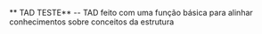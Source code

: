 ** TAD TESTE**
-- TAD feito com uma função básica para alinhar conhecimentos sobre conceitos da estrutura

